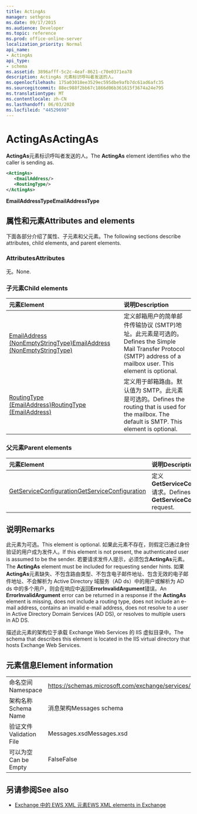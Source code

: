 ```yaml
---
title: ActingAs
manager: sethgros
ms.date: 09/17/2015
ms.audience: Developer
ms.topic: reference
ms.prod: office-online-server
localization_priority: Normal
api_name:
- ActingAs
api_type:
- schema
ms.assetid: 3896afff-5c2c-4eaf-8621-c70e0371ea78
description: ActingAs 元素标识呼叫者发送的人。
ms.openlocfilehash: 175a03018ee3529ec595dbe9afb7dc61ad6afc35
ms.sourcegitcommit: 88ec988f2bb67c1866d06b361615f3674a24e795
ms.translationtype: MT
ms.contentlocale: zh-CN
ms.lasthandoff: 06/03/2020
ms.locfileid: "44529698"
---
```

# <a name="actingas"></a><span data-ttu-id="7e9fe-103">ActingAs</span><span class="sxs-lookup"><span data-stu-id="7e9fe-103">ActingAs</span></span>

<span data-ttu-id="7e9fe-104">**ActingAs**元素标识呼叫者发送的人。</span><span class="sxs-lookup"><span data-stu-id="7e9fe-104">The **ActingAs** element identifies who the caller is sending as.</span></span> 
  
```xml
<ActingAs>
   <EmailAddress/>
   <RoutingType/>
</ActingAs>
```

 <span data-ttu-id="7e9fe-105">**EmailAddressType**</span><span class="sxs-lookup"><span data-stu-id="7e9fe-105">**EmailAddressType**</span></span>
## <a name="attributes-and-elements"></a><span data-ttu-id="7e9fe-106">属性和元素</span><span class="sxs-lookup"><span data-stu-id="7e9fe-106">Attributes and elements</span></span>

<span data-ttu-id="7e9fe-107">下面各部分介绍了属性、子元素和父元素。</span><span class="sxs-lookup"><span data-stu-id="7e9fe-107">The following sections describe attributes, child elements, and parent elements.</span></span>
  
### <a name="attributes"></a><span data-ttu-id="7e9fe-108">Attributes</span><span class="sxs-lookup"><span data-stu-id="7e9fe-108">Attributes</span></span>

<span data-ttu-id="7e9fe-109">无。</span><span class="sxs-lookup"><span data-stu-id="7e9fe-109">None.</span></span>
  
### <a name="child-elements"></a><span data-ttu-id="7e9fe-110">子元素</span><span class="sxs-lookup"><span data-stu-id="7e9fe-110">Child elements</span></span>

|<span data-ttu-id="7e9fe-111">**元素**</span><span class="sxs-lookup"><span data-stu-id="7e9fe-111">**Element**</span></span>|<span data-ttu-id="7e9fe-112">**说明**</span><span class="sxs-lookup"><span data-stu-id="7e9fe-112">**Description**</span></span>|
|:-----|:-----|
|[<span data-ttu-id="7e9fe-113">EmailAddress (NonEmptyStringType)</span><span class="sxs-lookup"><span data-stu-id="7e9fe-113">EmailAddress (NonEmptyStringType)</span></span>](emailaddress-nonemptystringtype.md) <br/> |<span data-ttu-id="7e9fe-p101">定义邮箱用户的简单邮件传输协议 (SMTP)地址。此元素是可选的。</span><span class="sxs-lookup"><span data-stu-id="7e9fe-p101">Defines the Simple Mail Transfer Protocol (SMTP) address of a mailbox user. This element is optional.</span></span>  <br/> |
|[<span data-ttu-id="7e9fe-116">RoutingType (EmailAddress)</span><span class="sxs-lookup"><span data-stu-id="7e9fe-116">RoutingType (EmailAddress)</span></span>](routingtype-emailaddress.md) <br/> |<span data-ttu-id="7e9fe-p102">定义用于邮箱路由。默认值为 SMTP。此元素是可选的。</span><span class="sxs-lookup"><span data-stu-id="7e9fe-p102">Defines the routing that is used for the mailbox. The default is SMTP. This element is optional.</span></span>  <br/> |
   
### <a name="parent-elements"></a><span data-ttu-id="7e9fe-120">父元素</span><span class="sxs-lookup"><span data-stu-id="7e9fe-120">Parent elements</span></span>

|<span data-ttu-id="7e9fe-121">**元素**</span><span class="sxs-lookup"><span data-stu-id="7e9fe-121">**Element**</span></span>|<span data-ttu-id="7e9fe-122">**说明**</span><span class="sxs-lookup"><span data-stu-id="7e9fe-122">**Description**</span></span>|
|:-----|:-----|
|[<span data-ttu-id="7e9fe-123">GetServiceConfiguration</span><span class="sxs-lookup"><span data-stu-id="7e9fe-123">GetServiceConfiguration</span></span>](getserviceconfiguration.md) <br/> |<span data-ttu-id="7e9fe-124">定义**GetServiceConfiguration**请求。</span><span class="sxs-lookup"><span data-stu-id="7e9fe-124">Defines a **GetServiceConfiguration** request.</span></span>  <br/> |
   
## <a name="remarks"></a><span data-ttu-id="7e9fe-125">说明</span><span class="sxs-lookup"><span data-stu-id="7e9fe-125">Remarks</span></span>

<span data-ttu-id="7e9fe-126">此元素为可选。</span><span class="sxs-lookup"><span data-stu-id="7e9fe-126">This element is optional.</span></span> <span data-ttu-id="7e9fe-127">如果此元素不存在，则假定已通过身份验证的用户成为发件人。</span><span class="sxs-lookup"><span data-stu-id="7e9fe-127">If this element is not present, the authenticated user is assumed to be the sender.</span></span> <span data-ttu-id="7e9fe-128">若要请求发件人提示，必须包含**ActingAs**元素。</span><span class="sxs-lookup"><span data-stu-id="7e9fe-128">The **ActingAs** element must be included for requesting sender hints.</span></span> <span data-ttu-id="7e9fe-129">如果**ActingAs**元素缺失、不包含路由类型、不包含电子邮件地址、包含无效的电子邮件地址、不会解析为 Active Directory 域服务（AD ds）中的用户或解析为 AD ds 中的多个用户，则会在响应中返回**ErrorInvalidArgument**错误。</span><span class="sxs-lookup"><span data-stu-id="7e9fe-129">An **ErrorInvalidArgument** error can be returned in a response if the **ActingAs** element is missing, does not include a routing type, does not include an e-mail address, contains an invalid e-mail address, does not resolve to a user in Active Directory Domain Services (AD DS), or resolves to multiple users in AD DS.</span></span> 
  
<span data-ttu-id="7e9fe-130">描述此元素的架构位于承载 Exchange Web Services 的 IIS 虚拟目录中。</span><span class="sxs-lookup"><span data-stu-id="7e9fe-130">The schema that describes this element is located in the IIS virtual directory that hosts Exchange Web Services.</span></span>
  
## <a name="element-information"></a><span data-ttu-id="7e9fe-131">元素信息</span><span class="sxs-lookup"><span data-stu-id="7e9fe-131">Element information</span></span>

|||
|:-----|:-----|
|<span data-ttu-id="7e9fe-132">命名空间</span><span class="sxs-lookup"><span data-stu-id="7e9fe-132">Namespace</span></span>  <br/> |https://schemas.microsoft.com/exchange/services/2006/messages  <br/> |
|<span data-ttu-id="7e9fe-133">架构名称</span><span class="sxs-lookup"><span data-stu-id="7e9fe-133">Schema Name</span></span>  <br/> |<span data-ttu-id="7e9fe-134">消息架构</span><span class="sxs-lookup"><span data-stu-id="7e9fe-134">Messages schema</span></span>  <br/> |
|<span data-ttu-id="7e9fe-135">验证文件</span><span class="sxs-lookup"><span data-stu-id="7e9fe-135">Validation File</span></span>  <br/> |<span data-ttu-id="7e9fe-136">Messages.xsd</span><span class="sxs-lookup"><span data-stu-id="7e9fe-136">Messages.xsd</span></span>  <br/> |
|<span data-ttu-id="7e9fe-137">可以为空</span><span class="sxs-lookup"><span data-stu-id="7e9fe-137">Can be Empty</span></span>  <br/> |<span data-ttu-id="7e9fe-138">False</span><span class="sxs-lookup"><span data-stu-id="7e9fe-138">False</span></span>  <br/> |
   
## <a name="see-also"></a><span data-ttu-id="7e9fe-139">另请参阅</span><span class="sxs-lookup"><span data-stu-id="7e9fe-139">See also</span></span>

- [<span data-ttu-id="7e9fe-140">Exchange 中的 EWS XML 元素</span><span class="sxs-lookup"><span data-stu-id="7e9fe-140">EWS XML elements in Exchange</span></span>](ews-xml-elements-in-exchange.md)

